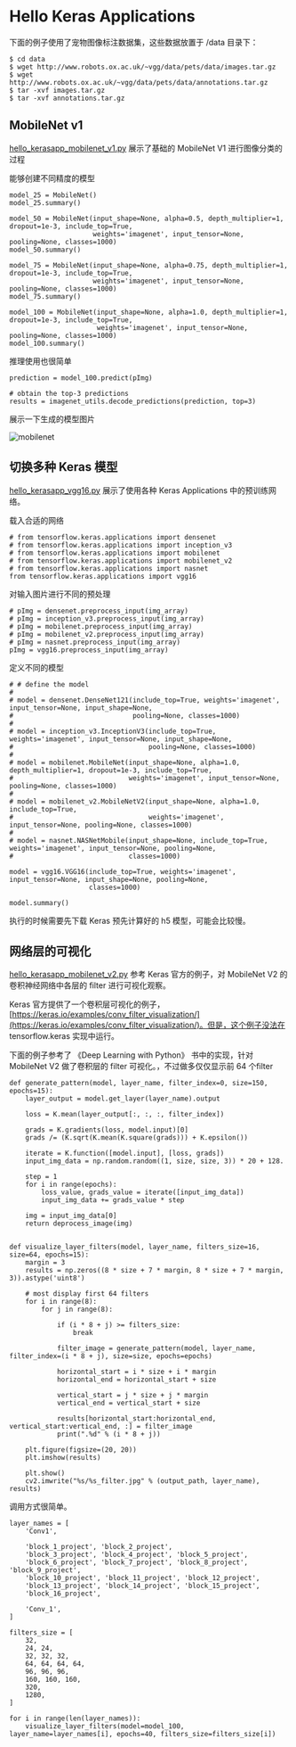 # Hello Keras Applications

下面的例子使用了宠物图像标注数据集，这些数据放置于 /data 目录下：

    $ cd data
    $ wget http://www.robots.ox.ac.uk/~vgg/data/pets/data/images.tar.gz
    $ wget http://www.robots.ox.ac.uk/~vgg/data/pets/data/annotations.tar.gz
    $ tar -xvf images.tar.gz
    $ tar -xvf annotations.tar.gz

## MobileNet v1

[hello_kerasapp_mobilenet_v1.py](../../src/study_keras/hello_kerasapp_mobilenetv1.py) 展示了基础的 MobileNet V1 进行图像分类的过程

能够创建不同精度的模型

    model_25 = MobileNet()
    model_25.summary()
    
    model_50 = MobileNet(input_shape=None, alpha=0.5, depth_multiplier=1, dropout=1e-3, include_top=True,
                         weights='imagenet', input_tensor=None, pooling=None, classes=1000)
    model_50.summary()
    
    model_75 = MobileNet(input_shape=None, alpha=0.75, depth_multiplier=1, dropout=1e-3, include_top=True,
                         weights='imagenet', input_tensor=None, pooling=None, classes=1000)
    model_75.summary()
    
    model_100 = MobileNet(input_shape=None, alpha=1.0, depth_multiplier=1, dropout=1e-3, include_top=True,
                          weights='imagenet', input_tensor=None, pooling=None, classes=1000)
    model_100.summary()
    
推理使用也很简单    
    
    prediction = model_100.predict(pImg)
    
    # obtain the top-3 predictions
    results = imagenet_utils.decode_predictions(prediction, top=3)
    
展示一下生成的模型图片

![mobilenet](hello_kerasapp_mobilenet_model_plot.png)

## 切换多种 Keras 模型

[hello_kerasapp_vgg16.py](../../src/study_keras/hello_kerasapp_vgg16.py) 展示了使用各种 Keras Applications 中的预训练网络。


载入合适的网络

    # from tensorflow.keras.applications import densenet
    # from tensorflow.keras.applications import inception_v3
    # from tensorflow.keras.applications import mobilenet
    # from tensorflow.keras.applications import mobilenet_v2
    # from tensorflow.keras.applications import nasnet
    from tensorflow.keras.applications import vgg16
    
对输入图片进行不同的预处理
    
    # pImg = densenet.preprocess_input(img_array)
    # pImg = inception_v3.preprocess_input(img_array)
    # pImg = mobilenet.preprocess_input(img_array)
    # pImg = mobilenet_v2.preprocess_input(img_array)
    # pImg = nasnet.preprocess_input(img_array)
    pImg = vgg16.preprocess_input(img_array)
    
定义不同的模型
    
    # # define the model
    #
    # model = densenet.DenseNet121(include_top=True, weights='imagenet', input_tensor=None, input_shape=None,
    #                              pooling=None, classes=1000)
    #
    # model = inception_v3.InceptionV3(include_top=True, weights='imagenet', input_tensor=None, input_shape=None,
    #                                  pooling=None, classes=1000)
    #
    # model = mobilenet.MobileNet(input_shape=None, alpha=1.0, depth_multiplier=1, dropout=1e-3, include_top=True,
    #                             weights='imagenet', input_tensor=None, pooling=None, classes=1000)
    #
    # model = mobilenet_v2.MobileNetV2(input_shape=None, alpha=1.0, include_top=True,
    #                                  weights='imagenet', input_tensor=None, pooling=None, classes=1000)
    #
    # model = nasnet.NASNetMobile(input_shape=None, include_top=True, weights='imagenet', input_tensor=None, pooling=None,
    #                             classes=1000)    
    
    model = vgg16.VGG16(include_top=True, weights='imagenet', input_tensor=None, input_shape=None, pooling=None,
                        classes=1000)
                        
    model.summary()

执行的时候需要先下载 Keras 预先计算好的 h5 模型，可能会比较慢。
    
## 网络层的可视化
    
[hello_kerasapp_mobilenet_v2.py](../../src/study_keras/hello_kerasapp_mobilenetv2.py) 参考 Keras 官方的例子，对 MobileNet V2 的卷积神经网络中各层的 filter 进行可视化观察。

Keras 官方提供了一个卷积层可视化的例子，[https://keras.io/examples/conv_filter_visualization/](https://keras.io/examples/conv_filter_visualization/)。但是，这个例子没法在 tensorflow.keras 实现中运行。

下面的例子参考了 《Deep Learning with Python》 书中的实现，针对 MobileNet V2 做了卷积层的 filter 可视化。，不过做多仅仅显示前 64 个filter

    def generate_pattern(model, layer_name, filter_index=0, size=150, epochs=15):
        layer_output = model.get_layer(layer_name).output
    
        loss = K.mean(layer_output[:, :, :, filter_index])
    
        grads = K.gradients(loss, model.input)[0]
        grads /= (K.sqrt(K.mean(K.square(grads))) + K.epsilon())
    
        iterate = K.function([model.input], [loss, grads])
        input_img_data = np.random.random((1, size, size, 3)) * 20 + 128.
    
        step = 1
        for i in range(epochs):
            loss_value, grads_value = iterate([input_img_data])
            input_img_data += grads_value * step
    
        img = input_img_data[0]
        return deprocess_image(img)
    
    
    def visualize_layer_filters(model, layer_name, filters_size=16, size=64, epochs=15):
        margin = 3
        results = np.zeros((8 * size + 7 * margin, 8 * size + 7 * margin, 3)).astype('uint8')
    
        # most display first 64 filters
        for i in range(8):
            for j in range(8):
    
                if (i * 8 + j) >= filters_size:
                    break
    
                filter_image = generate_pattern(model, layer_name, filter_index=(i * 8 + j), size=size, epochs=epochs)
    
                horizontal_start = i * size + i * margin
                horizontal_end = horizontal_start + size
    
                vertical_start = j * size + j * margin
                vertical_end = vertical_start + size
    
                results[horizontal_start:horizontal_end, vertical_start:vertical_end, :] = filter_image
                print(".%d" % (i * 8 + j))
    
        plt.figure(figsize=(20, 20))
        plt.imshow(results)
    
        plt.show()
        cv2.imwrite("%s/%s_filter.jpg" % (output_path, layer_name), results)

调用方式很简单。

    layer_names = [
        'Conv1',
    
        'block_1_project', 'block_2_project',
        'block_3_project', 'block_4_project', 'block_5_project',
        'block_6_project', 'block_7_project', 'block_8_project', 'block_9_project',
        'block_10_project', 'block_11_project', 'block_12_project',
        'block_13_project', 'block_14_project', 'block_15_project',
        'block_16_project',
    
        'Conv_1',
    ]
    
    filters_size = [
        32,
        24, 24,
        32, 32, 32,
        64, 64, 64, 64,
        96, 96, 96,
        160, 160, 160,
        320,
        1280,
    ]
    
    for i in range(len(layer_names)):
        visualize_layer_filters(model=model_100, layer_name=layer_names[i], epochs=40, filters_size=filters_size[i])



